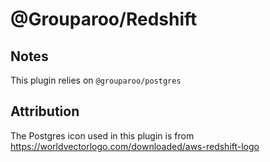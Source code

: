 # @Grouparoo/Redshift

## Notes

This plugin relies on `@grouparoo/postgres`

## Attribution

The Postgres icon used in this plugin is from https://worldvectorlogo.com/downloaded/aws-redshift-logo
